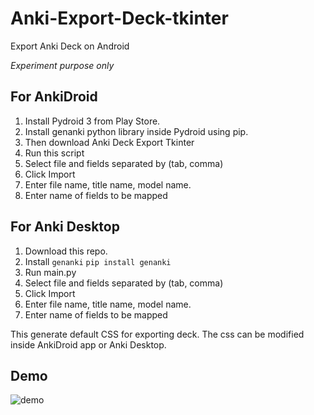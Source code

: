 # Anki-Export-Deck-tkinter
Export Anki Deck on Android

*Experiment purpose only*

## For AnkiDroid
1. Install Pydroid 3 from Play Store. 
2. Install genanki python library inside Pydroid using pip.
3. Then download Anki Deck Export Tkinter 
4. Run this script 
5. Select file and fields separated by (tab, comma)
6. Click Import
7. Enter file name, title name, model name.
8. Enter name of fields to be mapped

## For Anki Desktop
1. Download this repo.
2. Install ```genanki```
```pip install genanki```
3. Run main.py
5. Select file and fields separated by (tab, comma)
6. Click Import
7. Enter file name, title name, model name.
8. Enter name of fields to be mapped

This generate default CSS for exporting deck. The css can be modified inside AnkiDroid app or Anki Desktop. 

## Demo
![demo](https://raw.githubusercontent.com/infinyte7/Anki-Export-Deck-tkinter/master/export_deck_demo.gif)
